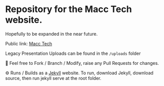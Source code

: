# Repository for the Macc Tech website.

Hopefully to be expanded in the near future.


Public link: [Macc Tech](https://macctech.co.uk/)


Legacy Presentation Uploads can be found in the `/uploads` folder

🍴 Feel free to Fork / Branch / Modify, raise any Pull Requests for changes.

⚙️ Runs / Builds as a [Jekyll](https://jekyllrb.com/) website. To run, download Jekyll, download source, then run jekyll serve at the root folder.
